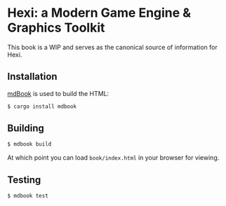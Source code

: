 # Hexi: a Modern Game Engine & Graphics Toolkit

This book is a WIP and serves as the canonical source of information for Hexi.

## Installation

[mdBook](https://github.com/azerupi/mdBook) is used to build the HTML:

```bash
$ cargo install mdbook
```

## Building

```bash
$ mdbook build
```

At which point you can load `book/index.html` in your browser for viewing.

## Testing

```bash
$ mdbook test
```
